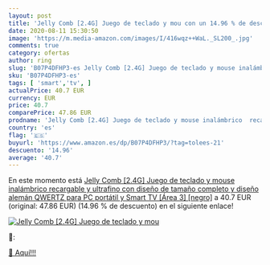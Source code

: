 ```yaml
---
layout: post
title: 'Jelly Comb [2.4G] Juego de teclado y mou con un 14.96 % de descuento'
date: 2020-08-11 15:30:50
image: 'https://m.media-amazon.com/images/I/416wqz++WaL._SL200_.jpg'
comments: true
category: ofertas
author: ring
slug: 'B07P4DFHP3-es Jelly Comb [2.4G] Juego de teclado y mouse inalámbrico...'
sku: 'B07P4DFHP3-es'
tags: [ 'smart','tv', ]
actualPrice: 40.7 EUR
currency: EUR
price: 40.7
comparePrice: 47.86 EUR
prodname: 'Jelly Comb [2.4G] Juego de teclado y mouse inalámbrico  recargable y ultrafino con diseño de tamaño completo y diseño alemán QWERTZ para PC  portátil y Smart TV [Área 3] [negro]'
country: 'es'
flag: '🇪🇸'
buyurl: 'https://www.amazon.es/dp/B07P4DFHP3/?tag=tolees-21'
descuento: '14.96'
average: '40.7'
---
```


En este momento está [Jelly Comb [2.4G] Juego de teclado y mouse inalámbrico  recargable y ultrafino con diseño de tamaño completo y diseño alemán QWERTZ para PC  portátil y Smart TV [Área 3] [negro]](https://www.amazon.es/dp/B07P4DFHP3/?tag=tolees-21) a 40.7 EUR (original: 47.86 EUR) (14.96 %  de descuento) en el siguiente enlace!

[![Jelly Comb [2.4G] Juego de teclado y mou](https://m.media-amazon.com/images/I/416wqz++WaL._SL200_.jpg)](https://www.amazon.es/dp/B07P4DFHP3/?tag=tolees-21)

🔎:


[🛒 Aquí!!!](https://www.amazon.es/dp/B07P4DFHP3/?tag=tolees-21)
